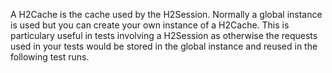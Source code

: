 A H2Cache is the cache used by the H2Session.
Normally a global instance is used but you can create your own instance of a H2Cache. This is particulary useful in tests involving a H2Session as otherwise the requests used in your tests would be stored in the global instance and reused in the following test runs.
